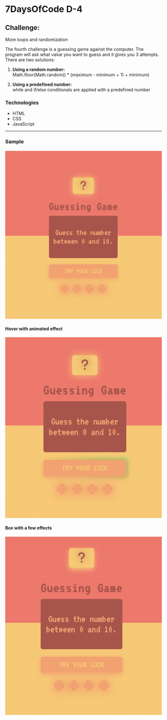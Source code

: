 # 7DaysOfCode D-4

## Challenge: 
More loops and randomization

The fourth challenge is a guessing game against the computer. The program will ask what value you want to guess and it gives you 3 attempts. There are two solutions:

1) <strong>Using a random number:</strong><br>
Math.floor(Math.random() * (maximum - minimum + 1) + minimum)

2) <strong>Using a predefined number:</strong><br>
while and if/else conditionals are applied with a predefined number

### Technologies

- HTML
- CSS
- JavaScript

---

### Sample

<h4 align="center"><img src="./assets/7DaysOfCode-D-4.png"></h4>

#### Hover with animated effect
<h4 align="center"><img src="./assets/7DaysOfCode-D-4-hover.png"></h4>

#### Box with a few effects
<h4 align="center"><img src="./assets/7DaysOfCode-D-4-box-effect.png"></h4>
